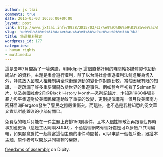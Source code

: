 ```yaml
---
author: jx tsai
comments: true
date: 2015-03-03 10:05:00+00:00
layout: post
link: http://www.jxtsai.info/0928/2015/03/03/%e9%9b%86%e9%81%8a%e6%ac%8a%e5%88%a9%e6%ae%98%e5%8f%b2/
slug: '%e9%9b%86%e9%81%8a%e6%ac%8a%e5%88%a9%e6%ae%98%e5%8f%b2'
title: 集遊權利殘史
wordpress_id: 177
categories:
- human rights
- multimedia
---
```


這是去年7月間為了一場演講，利用dipity 這個直覺好用的時間軸多媒體製作互動網站作的資料，主題是集會遊行權利，除了以台灣社會集遊權利法制進展為切入外，特意放入國際人權機制與全球街頭運動的變化作對照比較，當然因我有限的知識，一定疏漏了許多重要關鍵改變世界的集遊事件。例如我今年初看了Selman影片，以及美國社會2月份Black History Month一系列記錄片，才知道1960多場非暴力和平集遊對於美國民權運動啟了重要的改變，更別提演講完一個月後美國南方密蘇里洲Fergson發生了警民之間嚴重衝突。而這些，也不過是我稍知悉的英文華文資訊所能蓋及的小部份而已。　  
  
免費版的帳戶只能在一件主題上安排150則事件，且本人個性懶散沒再跟緊世界時事加速更新（這是主因啊啊XDDD），不過這個網站有個好處是可以多帳戶共同編輯，如果願意幫忙一起豐富這個主題的事件時間軸，可以申請一個帳戶後，跟蹤本主題，原作者可以開放共同編輯的權限。  
  


[freedoms of assembly](http://www.dipity.com/jxtsai/personal/) on [](http://www.dipity.com/)Dipity.
